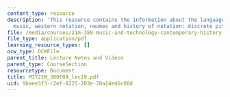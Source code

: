 ```yaml
---
content_type: resource
description: 'This resource contains the information about the languages used for
  music, western notation, neumes and history of notation: discrete pitch.'
file: /media/courses/21m-380-music-and-technology-contemporary-history-and-aesthetics-fall-2009/9baee3f3c2ef8225203e78a14ed6c08d_MIT21M_380F09_lec19.pdf
file_type: application/pdf
learning_resource_types: []
ocw_type: OCWFile
parent_title: Lecture Notes and Videos
parent_type: CourseSection
resourcetype: Document
title: MIT21M_380F09_lec19.pdf
uid: 9baee3f3-c2ef-8225-203e-78a14ed6c08d
---
```

